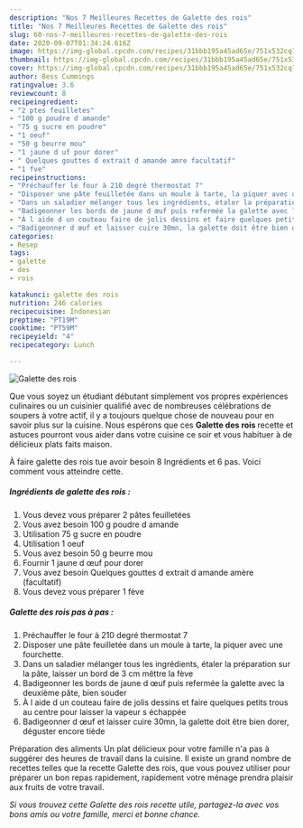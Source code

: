 ```yaml
---
description: "Nos 7 Meilleures Recettes de Galette des rois"
title: "Nos 7 Meilleures Recettes de Galette des rois"
slug: 60-nos-7-meilleures-recettes-de-galette-des-rois
date: 2020-09-07T01:34:24.616Z
image: https://img-global.cpcdn.com/recipes/31bbb195a45ad65e/751x532cq70/galette-des-rois-photo-principale-de-la-recette.jpg
thumbnail: https://img-global.cpcdn.com/recipes/31bbb195a45ad65e/751x532cq70/galette-des-rois-photo-principale-de-la-recette.jpg
cover: https://img-global.cpcdn.com/recipes/31bbb195a45ad65e/751x532cq70/galette-des-rois-photo-principale-de-la-recette.jpg
author: Bess Cummings
ratingvalue: 3.6
reviewcount: 8
recipeingredient:
- "2 ptes feuilletes"
- "100 g poudre d amande"
- "75 g sucre en poudre"
- "1 oeuf"
- "50 g beurre mou"
- "1 jaune d uf pour dorer"
- " Quelques gouttes d extrait d amande amre facultatif"
- "1 fve"
recipeinstructions:
- "Préchauffer le four à 210 degré thermostat 7"
- "Disposer une pâte feuilletée dans un moule à tarte, la piquer avec une fourchette."
- "Dans un saladier mélanger tous les ingrédients, étaler la préparation sur la pâte, laisser un bord de 3 cm mêttre la fève"
- "Badigeonner les bords de jaune d œuf puis refermée la galette avec la deuxième pâte, bien souder"
- "À l aide d un couteau faire de jolis dessins et faire quelques petits trous au centre pour laisser la vapeur s échappée"
- "Badigeonner d œuf et laisser cuire 30mn, la galette doit être bien dorer, déguster encore tiède"
categories:
- Resep
tags:
- galette
- des
- rois

katakunci: galette des rois 
nutrition: 246 calories
recipecuisine: Indonesian
preptime: "PT19M"
cooktime: "PT59M"
recipeyield: "4"
recipecategory: Lunch

---
```



![Galette des rois](https://img-global.cpcdn.com/recipes/31bbb195a45ad65e/751x532cq70/galette-des-rois-photo-principale-de-la-recette.jpg)

Que vous soyez un étudiant débutant simplement vos propres expériences culinaires ou un cuisinier qualifié avec de nombreuses célébrations de soupers à votre actif, il y a toujours quelque chose de nouveau pour en savoir plus sur la cuisine. Nous espérons que ces <strong> Galette des rois </strong> recette et astuces pourront vous aider dans votre cuisine ce soir et vous habituer à de délicieux plats faits maison.

<!--inarticleads1-->

À faire galette des rois tue avoir besoin 8 Ingrédients et 6 pas. Voici comment vous atteindre cette.

##### Ingrédients de galette des rois :

1. Vous devez vous préparer 2 pâtes feuilletées
1. Vous avez besoin 100 g poudre d amande
1. Utilisation 75 g sucre en poudre
1. Utilisation 1 oeuf
1. Vous avez besoin 50 g beurre mou
1. Fournir 1 jaune d œuf pour dorer
1. Vous avez besoin  Quelques gouttes d extrait d amande amère (facultatif)
1. Vous devez vous préparer 1 fève




<!--inarticleads2-->

##### Galette des rois pas à pas :

1. Préchauffer le four à 210 degré thermostat 7
1. Disposer une pâte feuilletée dans un moule à tarte, la piquer avec une fourchette.
1. Dans un saladier mélanger tous les ingrédients, étaler la préparation sur la pâte, laisser un bord de 3 cm mêttre la fève
1. Badigeonner les bords de jaune d œuf puis refermée la galette avec la deuxième pâte, bien souder
1. À l aide d un couteau faire de jolis dessins et faire quelques petits trous au centre pour laisser la vapeur s échappée
1. Badigeonner d œuf et laisser cuire 30mn, la galette doit être bien dorer, déguster encore tiède




<!--inarticleads1-->

<p>
Préparation des aliments Un plat délicieux pour votre famille n'a pas à suggérer des heures de travail dans la cuisine. Il existe un grand nombre de recettes telles que la recette Galette des rois, que vous pouvez utiliser pour préparer un bon repas rapidement, rapidement votre ménage prendra plaisir aux fruits de votre travail.
</p>

<p>
<i>Si vous trouvez cette Galette des rois recette utile, partagez-la avec vos bons amis ou votre famille, merci et bonne chance.</i>
</p>
